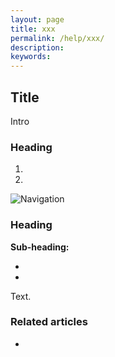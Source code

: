 ```yaml
---
layout: page
title: xxx
permalink: /help/xxx/
description:
keywords:
---
```


## Title

Intro

### Heading

1.
2.

![Navigation](images/foldername/file.png)

### Heading

**Sub-heading:**

*
*

Text.

### Related articles

*
